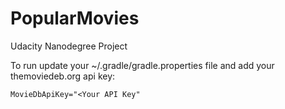 # PopularMovies
Udacity Nanodegree Project

To run update your ~/.gradle/gradle.properties file and add your themoviedeb.org api key:
```
MovieDbApiKey="<Your API Key"
```
